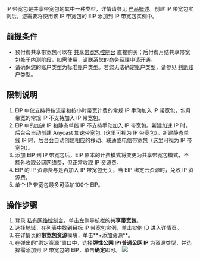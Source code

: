 IP 带宽包是共享带宽包的其中一种类型，详情请参见 [产品概述](https://cloud.tencent.com/document/product/684/15245#.E4.BA.A7.E5.93.81.E7.B1.BB.E5.88.AB)。创建 IP 带宽包实例后，您需要将使用该 IP 带宽包的 EIP 添加到 IP 带宽包实例中。

## 前提条件
- 预付费共享带宽包可以在 [共享带宽包控制台](https://console.cloud.tencent.com/vpc/package) 直接购买；后付费月结共享带宽包处于内测阶段，如需使用，请联系您的商务经理申请开通。
- 请确保您的账户类型为标准账户类型。若您无法确定账户类型，请参见 [判断账户类型](https://cloud.tencent.com/document/product/1199/49090#judge)。

## 限制说明
1. EIP 中仅支持将按流量和按小时带宽计费的常规 IP 手动加入 IP 带宽包，包月带宽的常规 IP 不支持加入 IP 带宽包。
2. EIP 中的加速 IP 和静态单线 IP 不支持手动加入 IP 带宽包。新建加速 IP 时，后台会自动创建 Anycast 加速带宽包（这里可视为 IP 带宽包）。新建静态单线 IP 时，后台会自动创建相应的移动、联通或电信带宽包（这里可视为 IP 带宽包）。
3. 添加 EIP 到 IP 带宽包后，EIP 原本的计费模式将变更为共享带宽包模式，不额外收取公网网络费，但正常收取 IP 资源费。
4. EIP 的 IP 资源费与是否加入 IP 带宽包无关，当 EIP 绑定云资源时，免收 IP 资源费。
5. 单个 IP 带宽包最多可添加100个 EIP。

## 操作步骤
1. 登录 [私有网络控制台](https://console.cloud.tencent.com/vpc/vpc?rid=1)，单击左侧导航栏的**共享带宽包**。
2. 选择地域，在列表中找到目标 IP 带宽包实例，单击实例 ID 进入详情页。
3. 在详情页的**带宽包资源**模块，单击**+添加资源**。
4. 在弹出的“绑定资源”窗口中，选择**弹性公网 IP/普通公网 IP** 为资源类型，并选择需添加到 IP 带宽包的 EIP，单击**确定**即可。
![](https://main.qcloudimg.com/raw/935a60911d409c65a3f4ec200b027bcc.png)

